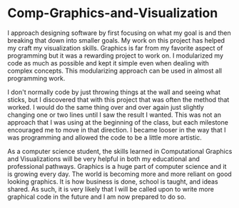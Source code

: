 # Comp-Graphics-and-Visualization

I approach designing software by first focusing on what my goal is and then breaking that down into smaller goals. My work on this project has helped my craft my visualization skills. Graphics is far from my favorite aspect of programming but it was a rewarding project to work on. I modularized my code as much as possible and kept it simple even when dealing with complex concepts. This modularizing approach can be used in almost all programming work. 

I don't normally code by just throwing things at the wall and seeing what sticks, but I discovered that with this project that was often the method that worked. I would do the same thing over and over again just slightly changing one or two lines until I saw the result I wanted. This was not an approach that I was using at the beginning of the class, but each milestone encouraged me to move in that direction. I became looser in the way that I was programming and allowed the code to be a little more artistic. 

As a computer science student, the skills learned in Computational Graphics and Visualizations will be very helpful in both my educational and professional pathways. Graphics is a huge part of computer science and it is growing every day. The world is becoming more and more reliant on good looking graphics. It is how business is done, school is taught, and ideas shared. As such, it is very likely that I will be called upon to write more graphical code in the future and I am now prepared to do so.
